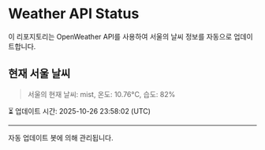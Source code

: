 
# Weather API Status

이 리포지토리는 OpenWeather API를 사용하여 서울의 날씨 정보를 자동으로 업데이트합니다.

## 현재 서울 날씨
> 서울의 현재 날씨: mist, 온도: 10.76°C, 습도: 82%

⏳ 업데이트 시간: 2025-10-26 23:58:02 (UTC)

---
자동 업데이트 봇에 의해 관리됩니다.

